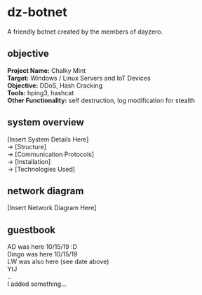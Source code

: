 # dz-botnet
A friendly botnet created by the members of dayzero.

## objective
**Project Name:** Chalky Mint  
**Target:** Windows / Linux Servers and IoT Devices  
**Objective:** DDoS, Hash Cracking  
**Tools:** hping3, hashcat  
**Other Functionality:** self destruction, log modification for stealth  

## system overview
[Insert System Details Here]  
-> [Structure]  
-> [Communication Protocols]  
-> [Installation]  
-> [Technologies Used]  

## network diagram
[Insert Network Diagram Here]

## guestbook
AD was here 10/15/19 :D  
Dingo was here 10/15/19  
LW was also here (see date above)  
YtJ  
..  
I added something...  

